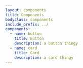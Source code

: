 ```yaml
---
layout: components
title: Components
bodyclass: components
include_prefix: ../
components:
  - name: button 
    title: Button
    description: a button thingy
  - name: card
    title: Card
    description: a card thingy
---
```


